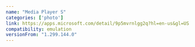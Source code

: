 ```yaml
---
name: "Media Player S"
categories: ['photo']
link: https://apps.microsoft.com/detail/9p5mvrnlgg2q?hl=en-us&gl=US
compatibility: emulation
versionFrom: "1.299.144.0"
---
```


